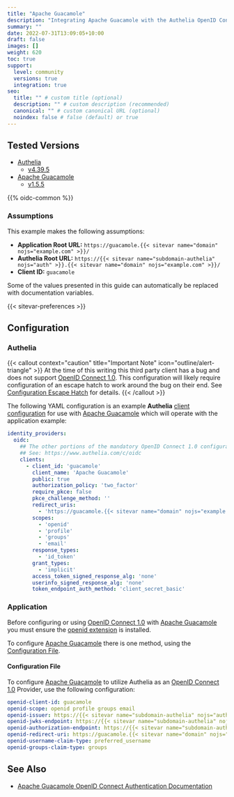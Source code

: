 ```yaml
---
title: "Apache Guacamole"
description: "Integrating Apache Guacamole with the Authelia OpenID Connect 1.0 Provider."
summary: ""
date: 2022-07-31T13:09:05+10:00
draft: false
images: []
weight: 620
toc: true
support:
  level: community
  versions: true
  integration: true
seo:
  title: "" # custom title (optional)
  description: "" # custom description (recommended)
  canonical: "" # custom canonical URL (optional)
  noindex: false # false (default) or true
---
```


## Tested Versions

- [Authelia]
  - [v4.39.5](https://github.com/authelia/authelia/releases/tag/v4.39.5)
- [Apache Guacamole]
  - [v1.5.5](https://guacamole.apache.org/releases/1.5.5/)

{{% oidc-common %}}

### Assumptions

This example makes the following assumptions:

- __Application Root URL:__ `https://guacamole.{{< sitevar name="domain" nojs="example.com" >}}/`
- __Authelia Root URL:__ `https://{{< sitevar name="subdomain-authelia" nojs="auth" >}}.{{< sitevar name="domain" nojs="example.com" >}}/`
- __Client ID:__ `guacamole`

Some of the values presented in this guide can automatically be replaced with documentation variables.

{{< sitevar-preferences >}}

## Configuration

### Authelia

{{< callout context="caution" title="Important Note" icon="outline/alert-triangle" >}}
At the time of this writing this third party client has a bug and does not support [OpenID Connect 1.0](https://openid.net/specs/openid-connect-core-1_0.html). This
configuration will likely require configuration of an escape hatch to work around the bug on their end. See
[Configuration Escape Hatch](#configuration-escape-hatch) for details.
{{< /callout >}}

The following YAML configuration is an example __Authelia__ [client configuration] for use with [Apache Guacamole] which
will operate with the application example:

```yaml {title="configuration.yml"}
identity_providers:
  oidc:
    ## The other portions of the mandatory OpenID Connect 1.0 configuration go here.
    ## See: https://www.authelia.com/c/oidc
    clients:
      - client_id: 'guacamole'
        client_name: 'Apache Guacamole'
        public: true
        authorization_policy: 'two_factor'
        require_pkce: false
        pkce_challenge_method: ''
        redirect_uris:
          - 'https://guacamole.{{< sitevar name="domain" nojs="example.com" >}}'
        scopes:
          - 'openid'
          - 'profile'
          - 'groups'
          - 'email'
        response_types:
          - 'id_token'
        grant_types:
          - 'implicit'
        access_token_signed_response_alg: 'none'
        userinfo_signed_response_alg: 'none'
        token_endpoint_auth_method: 'client_secret_basic'
```

### Application

Before configuring or using [OpenID Connect 1.0] with [Apache Guacamole] you must ensure the
[openid extension](https://guacamole.apache.org/doc/gug/openid-auth.html#installing-support-for-openid-connect) is
installed.

To configure [Apache Guacamole]  there is one method, using the [Configuration File](#configuration-file).

#### Configuration File

To configure [Apache Guacamole] to utilize Authelia as an [OpenID Connect 1.0] Provider, use the following configuration:

```yaml
openid-client-id: guacamole
openid-scope: openid profile groups email
openid-issuer: https://{{< sitevar name="subdomain-authelia" nojs="auth" >}}.{{< sitevar name="domain" nojs="example.com" >}}
openid-jwks-endpoint: https://{{< sitevar name="subdomain-authelia" nojs="auth" >}}.{{< sitevar name="domain" nojs="example.com" >}}/jwks.json
openid-authorization-endpoint: https://{{< sitevar name="subdomain-authelia" nojs="auth" >}}.{{< sitevar name="domain" nojs="example.com" >}}/api/oidc/authorization?state=1234abcedfdhf
openid-redirect-uri: https://guacamole.{{< sitevar name="domain" nojs="example.com" >}}
openid-username-claim-type: preferred_username
openid-groups-claim-type: groups
```

## See Also

- [Apache Guacamole OpenID Connect Authentication Documentation](https://guacamole.apache.org/doc/gug/openid-auth.html)

[Authelia]: https://www.authelia.com
[Apache Guacamole]: https://guacamole.apache.org/
[OpenID Connect 1.0]: ../../openid-connect/introduction.md
[client configuration]: ../../../configuration/identity-providers/openid-connect/clients.md
